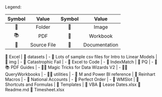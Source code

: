 Legend:

| Symbol | Value | Symbol | Value |
|:------:|:-----:|:------:|:-----:|
| 📁 | Folder | 🎴 | Image | 
| 📚 | PDF | 💼 | Workbook |
| 📃 | Source File | 📗 | Documentation |


📁 Excel
 | 📁 datasets
 |   - 📁 Lots of sample csv files for Intro to Linear Models
 | 📁 img
 | - 🎴 Catastrophic Fail
 | - 🎴 Excel to Code
 | - 🎴 IndexMatch
 | 📂 PQ 
 | - 📁📚	PDF Guides
 | - 📁📕	Magic Tricks for Data Wizards V2
 | - 📁💼	QueryWorkbooks
 | - 📁📃	utilities
 | - 📗	M and Power BI reference
 | 📁 Reinhart Macros
 | - 📁 National Accounts
 | - 📁 Perfect Order
 | - 📁 WMSlot
 | 📁 Shortcuts and Formulas
 | 📁 Templates
 | 📁 VBA
🔗 Lease Dates.xlsx
🔗 Readme.md
🔗 Timesheet.xlsx
